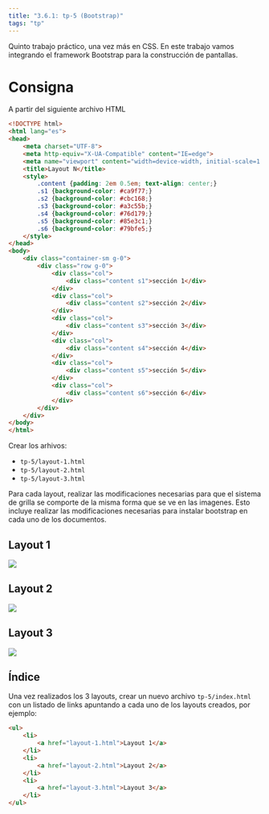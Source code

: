 ```yaml
---
title: "3.6.1: tp-5 (Bootstrap)"
tags: "tp"
---
```


Quinto trabajo práctico, una vez más en CSS. En este trabajo vamos integrando el framework Bootstrap para la construcción de pantallas.

# Consigna

A partir del siguiente archivo HTML

```html
<!DOCTYPE html>
<html lang="es">
<head>
    <meta charset="UTF-8">
    <meta http-equiv="X-UA-Compatible" content="IE=edge">
    <meta name="viewport" content="width=device-width, initial-scale=1.0">
    <title>Layout N</title>
    <style>
        .content {padding: 2em 0.5em; text-align: center;}
        .s1 {background-color: #ca9f77;}
        .s2 {background-color: #cbc168;}
        .s3 {background-color: #a3c55b;}
        .s4 {background-color: #76d179;}
        .s5 {background-color: #85e3c1;}
        .s6 {background-color: #79bfe5;}
    </style>
</head>
<body>
    <div class="container-sm g-0">
        <div class="row g-0">
            <div class="col">
                <div class="content s1">sección 1</div>
            </div>
            <div class="col">
                <div class="content s2">sección 2</div>
            </div>
            <div class="col">
                <div class="content s3">sección 3</div>
            </div>
            <div class="col">
                <div class="content s4">sección 4</div>
            </div>
            <div class="col">
                <div class="content s5">sección 5</div>
            </div>
            <div class="col">
                <div class="content s6">sección 6</div>
            </div>
        </div>
    </div>
</body>
</html>
```

Crear los arhivos:

- `tp-5/layout-1.html`
- `tp-5/layout-2.html`
- `tp-5/layout-3.html`

Para cada layout, realizar las modificaciones necesarias para que el sistema de grilla se comporte de la misma forma que se ve en las imagenes. Esto incluye realizar las modificaciones necesarias para instalar bootstrap en cada uno de los documentos.

## Layout 1

![](/img/layout-1.png)

## Layout 2

![](/img/layout-2.png)

## Layout 3

![](/img/layout-3.png)

## Índice

Una vez realizados los 3 layouts, crear un nuevo archivo `tp-5/index.html` con un listado de links apuntando a cada uno de los layouts creados, por ejemplo: 

```html
<ul>
    <li>
        <a href="layout-1.html">Layout 1</a>
    </li>
    <li>
        <a href="layout-2.html">Layout 2</a>
    </li>
    <li>
        <a href="layout-3.html">Layout 3</a>
    </li>
</ul>
```
